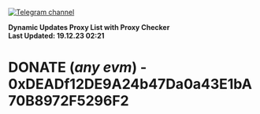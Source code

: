 [![Telegram channel](https://img.shields.io/endpoint?url=https://runkit.io/damiankrawczyk/telegram-badge/branches/master?url=https://t.me/n4z4v0d)](https://t.me/n4z4v0d) 

**Dynamic Updates Proxy List with Proxy Checker**  
**Last Updated: 19.12.23 02:21**

# DONATE (_any evm_) - 0xDEADf12DE9A24b47Da0a43E1bA70B8972F5296F2
